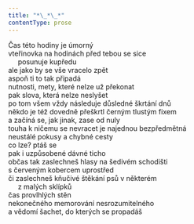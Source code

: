 ```yaml
---
title: "*\_*\_*"
contentType: prose
---
```


Čas této hodiny je úmorný  
vteřinovka na hodinách před tebou se sice  
     posunuje kupředu  
ale jako by se vše vracelo zpět  
aspoň ti to tak připadá  
nutnosti, mety, které nelze už překonat  
pak slova, která nelze neslyšet  
po tom všem vždy následuje důsledné škrtání dnů  
někdo je též dovedně přeškrtl černým tlustým fixem  
a začíná se, jak jinak, zase od nuly  
touha k ničemu se nevracet je najednou bezpředmětná  
neustálé pokusy a chybné cesty  
co lze? ptáš se  
pak i uzpůsobené dávné ticho  
občas tak zaslechneš hlasy na šedivém schodišti  
s červeným kobercem uprostřed  
či zaslechneš kňučivé štěkání psů v některém  
     z malých sklípků  
čas provlhlých stěn  
nekonečného memorování nesrozumitelného  
a vědomí šachet, do kterých se propadáš
